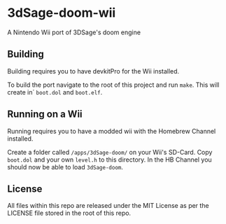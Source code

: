 # 3dSage-doom-wii
A Nintendo Wii port of 3DSage's doom engine
## Building
Building requires you to have devkitPro for the Wii installed.

To build the port navigate to the root of this project and run `make`. This will create in´ `boot.dol` and `boot.elf`.
## Running on a Wii
Running requires you to have a modded wii with the Homebrew Channel installed.

Create a folder called `/apps/3dSage-doom/` on your Wii's SD-Card. Copy `boot.dol` and your own `level.h` to this directory. In the HB Channel you should now be able to load `3dSage-doom`.

## License
All files within this repo are released under the MIT License as per the LICENSE file stored in the root of this repo.
